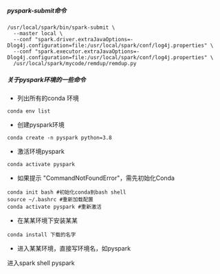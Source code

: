 ##### pyspark-submit命令
```
/usr/local/spark/bin/spark-submit \
  --master local \
  --conf "spark.driver.extraJavaOptions=-Dlog4j.configuration=file:/usr/local/spark/conf/log4j.properties" \
  --conf "spark.executor.extraJavaOptions=-Dlog4j.configuration=file:/usr/local/spark/conf/log4j.properties" \
  /usr/local/spark/mycode/remdup/remdup.py
```

##### 关于pyspark环境的一些命令
- 列出所有的conda 环境
```
conda env list
```
- 创建pyspark环境
```
conda create -n pyspark python=3.8
```
- 激活环境pyspark
```
conda activate pyspark
```
- 如果提示 "CommandNotFoundError"，需先初始化Conda
```
conda init bash #初始化conda到bash shell
source ~/.bashrc #重新加载配置
conda activate pyspark #重新激活
```
- 在某某环境下安装某某
```
conda install 下载的名字
```
- 进入某某环境，直接写环境名，如pyspark


进入spark shell 
pyspark